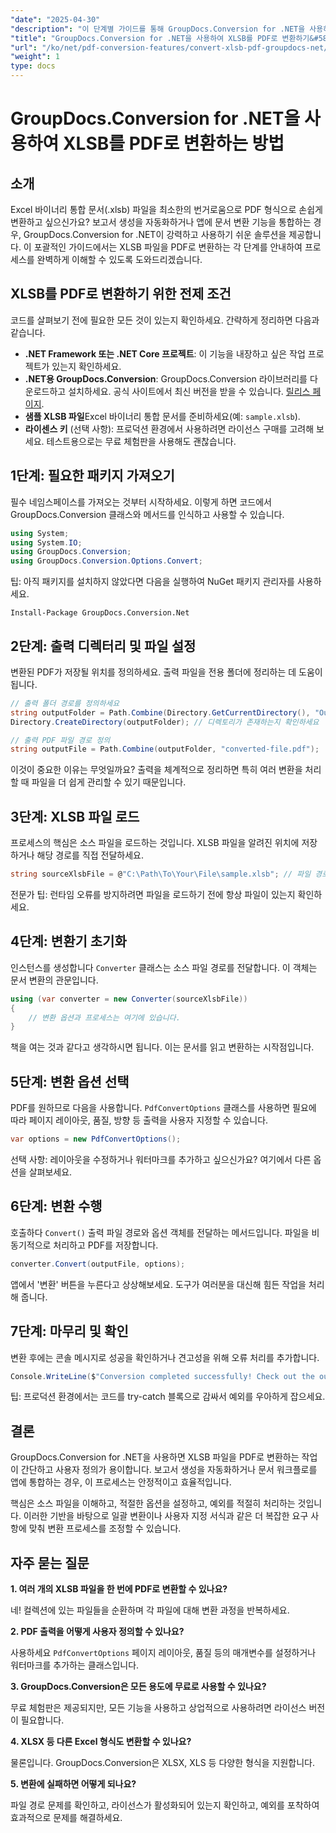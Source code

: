 ```yaml
---
"date": "2025-04-30"
"description": "이 단계별 가이드를 통해 GroupDocs.Conversion for .NET을 사용하여 XLSB 파일을 PDF로 변환하는 방법을 알아보세요. 원활한 파일 변환이 필요한 전문가에게 이상적입니다."
"title": "GroupDocs.Conversion for .NET을 사용하여 XLSB를 PDF로 변환하기&#58; 완벽한 가이드"
"url": "/ko/net/pdf-conversion-features/convert-xlsb-pdf-groupdocs-net/"
"weight": 1
type: docs
---
```

# GroupDocs.Conversion for .NET을 사용하여 XLSB를 PDF로 변환하는 방법

## 소개

Excel 바이너리 통합 문서(.xlsb) 파일을 최소한의 번거로움으로 PDF 형식으로 손쉽게 변환하고 싶으신가요? 보고서 생성을 자동화하거나 앱에 문서 변환 기능을 통합하는 경우, GroupDocs.Conversion for .NET이 강력하고 사용하기 쉬운 솔루션을 제공합니다. 이 포괄적인 가이드에서는 XLSB 파일을 PDF로 변환하는 각 단계를 안내하여 프로세스를 완벽하게 이해할 수 있도록 도와드리겠습니다.

## XLSB를 PDF로 변환하기 위한 전제 조건

코드를 살펴보기 전에 필요한 모든 것이 있는지 확인하세요. 간략하게 정리하면 다음과 같습니다.

- **.NET Framework 또는 .NET Core 프로젝트**: 이 기능을 내장하고 싶은 작업 프로젝트가 있는지 확인하세요.
- **.NET용 GroupDocs.Conversion**: GroupDocs.Conversion 라이브러리를 다운로드하고 설치하세요. 공식 사이트에서 최신 버전을 받을 수 있습니다. [릴리스 페이지](https://releases.groupdocs.com/conversion/net/).
- **샘플 XLSB 파일**Excel 바이너리 통합 문서를 준비하세요(예: `sample.xlsb`).
- **라이센스 키** (선택 사항): 프로덕션 환경에서 사용하려면 라이선스 구매를 고려해 보세요. 테스트용으로는 무료 체험판을 사용해도 괜찮습니다.

## 1단계: 필요한 패키지 가져오기

필수 네임스페이스를 가져오는 것부터 시작하세요. 이렇게 하면 코드에서 GroupDocs.Conversion 클래스와 메서드를 인식하고 사용할 수 있습니다.

```csharp
using System;
using System.IO;
using GroupDocs.Conversion;
using GroupDocs.Conversion.Options.Convert;
```

팁: 아직 패키지를 설치하지 않았다면 다음을 실행하여 NuGet 패키지 관리자를 사용하세요.

```
Install-Package GroupDocs.Conversion.Net
```

## 2단계: 출력 디렉터리 및 파일 설정

변환된 PDF가 저장될 위치를 정의하세요. 출력 파일을 전용 폴더에 정리하는 데 도움이 됩니다.

```csharp
// 출력 폴더 경로를 정의하세요
string outputFolder = Path.Combine(Directory.GetCurrentDirectory(), "Output");
Directory.CreateDirectory(outputFolder); // 디렉토리가 존재하는지 확인하세요

// 출력 PDF 파일 경로 정의
string outputFile = Path.Combine(outputFolder, "converted-file.pdf");
```

이것이 중요한 이유는 무엇일까요? 출력을 체계적으로 정리하면 특히 여러 변환을 처리할 때 파일을 더 쉽게 관리할 수 있기 때문입니다.

## 3단계: XLSB 파일 로드

프로세스의 핵심은 소스 파일을 로드하는 것입니다. XLSB 파일을 알려진 위치에 저장하거나 해당 경로를 직접 전달하세요.

```csharp
string sourceXlsbFile = @"C:\Path\To\Your\File\sample.xlsb"; // 파일 경로로 업데이트하세요
```

전문가 팁: 런타임 오류를 방지하려면 파일을 로드하기 전에 항상 파일이 있는지 확인하세요.

## 4단계: 변환기 초기화

인스턴스를 생성합니다 `Converter` 클래스는 소스 파일 경로를 전달합니다. 이 객체는 문서 변환의 관문입니다.

```csharp
using (var converter = new Converter(sourceXlsbFile))
{
    // 변환 옵션과 프로세스는 여기에 있습니다.
}
```

책을 여는 것과 같다고 생각하시면 됩니다. 이는 문서를 읽고 변환하는 시작점입니다.

## 5단계: 변환 옵션 선택

PDF를 원하므로 다음을 사용합니다. `PdfConvertOptions` 클래스를 사용하면 필요에 따라 페이지 레이아웃, 품질, 방향 등 출력을 사용자 지정할 수 있습니다.

```csharp
var options = new PdfConvertOptions();
```

선택 사항: 레이아웃을 수정하거나 워터마크를 추가하고 싶으신가요? 여기에서 다른 옵션을 살펴보세요.

## 6단계: 변환 수행

호출하다 `Convert()` 출력 파일 경로와 옵션 객체를 전달하는 메서드입니다. 파일을 비동기적으로 처리하고 PDF를 저장합니다.

```csharp
converter.Convert(outputFile, options);
```

앱에서 '변환' 버튼을 누른다고 상상해보세요. 도구가 여러분을 대신해 힘든 작업을 처리해 줍니다.

## 7단계: 마무리 및 확인

변환 후에는 콘솔 메시지로 성공을 확인하거나 견고성을 위해 오류 처리를 추가합니다.

```csharp
Console.WriteLine($"Conversion completed successfully! Check out the output at: {outputFolder}");
```

팁: 프로덕션 환경에서는 코드를 try-catch 블록으로 감싸서 예외를 우아하게 잡으세요.

## 결론

GroupDocs.Conversion for .NET을 사용하면 XLSB 파일을 PDF로 변환하는 작업이 간단하고 사용자 정의가 용이합니다. 보고서 생성을 자동화하거나 문서 워크플로를 앱에 통합하는 경우, 이 프로세스는 안정적이고 효율적입니다.

핵심은 소스 파일을 이해하고, 적절한 옵션을 설정하고, 예외를 적절히 처리하는 것입니다. 이러한 기반을 바탕으로 일괄 변환이나 사용자 지정 서식과 같은 더 복잡한 요구 사항에 맞춰 변환 프로세스를 조정할 수 있습니다.

## 자주 묻는 질문

**1. 여러 개의 XLSB 파일을 한 번에 PDF로 변환할 수 있나요?**  

네! 컬렉션에 있는 파일들을 순환하며 각 파일에 대해 변환 과정을 반복하세요.

**2. PDF 출력을 어떻게 사용자 정의할 수 있나요?**  

사용하세요 `PdfConvertOptions` 페이지 레이아웃, 품질 등의 매개변수를 설정하거나 워터마크를 추가하는 클래스입니다.

**3. GroupDocs.Conversion은 모든 용도에 무료로 사용할 수 있나요?**  

무료 체험판은 제공되지만, 모든 기능을 사용하고 상업적으로 사용하려면 라이선스 버전이 필요합니다.

**4. XLSX 등 다른 Excel 형식도 변환할 수 있나요?**  

물론입니다. GroupDocs.Conversion은 XLSX, XLS 등 다양한 형식을 지원합니다.

**5. 변환에 실패하면 어떻게 되나요?**  

파일 경로 문제를 확인하고, 라이선스가 활성화되어 있는지 확인하고, 예외를 포착하여 효과적으로 문제를 해결하세요.